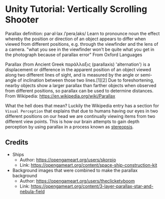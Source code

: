 # Unity Tutorial: Vertically Scrolling Shooter

Parallax definition: par·al·lax
/ˈperəˌlaks/
Learn to pronounce
noun
the effect whereby the position or direction of an object appears to differ when viewed from different positions, e.g. through the viewfinder and the lens of a camera.
"what you see in the viewfinder won't be quite what you get in the photograph because of parallax error"
From Oxford Languages

Parallax (from Ancient Greek παράλλαξις (parallaxis) 'alternation') is a displacement or difference in the apparent position of an object viewed along two different lines of sight, and is measured by the angle or semi-angle of inclination between those two lines.[1][2] Due to foreshortening, nearby objects show a larger parallax than farther objects when observed from different positions, so parallax can be used to determine distances.
From Wikipedia: https://en.wikipedia.org/wiki/Parallax

What the hell does that mean? Luckily the Wikipedia entry has a section for `Visual Perception` that explains that due to humans having our eyes in two different positions on our head we are continually viewing items from two different view points. This is how our brain attempts to gain depth perception by using parallax in a process known as [stereopsis](https://en.wikipedia.org/wiki/Stereopsis).

## Credits
* Ships
    * Author: https://opengameart.org/users/skorpio
    * Link: https://opengameart.org/content/space-ship-construction-kit
* Background images that were combined to make the parallax background
    * Author: https://opengameart.org/users/theclicketyboom
    * Link: https://opengameart.org/content/3-layer-parallax-star-and-nebula-field